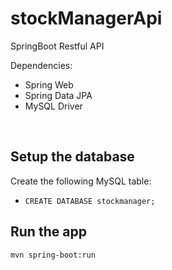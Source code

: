 # stockManagerApi
SpringBoot Restful API<br>

Dependencies:<br>
- Spring Web
- Spring Data JPA
- MySQL Driver
<br>

## Setup the database

Create the following MySQL table:
- `CREATE DATABASE stockmanager;`

## Run the app

`mvn spring-boot:run`
